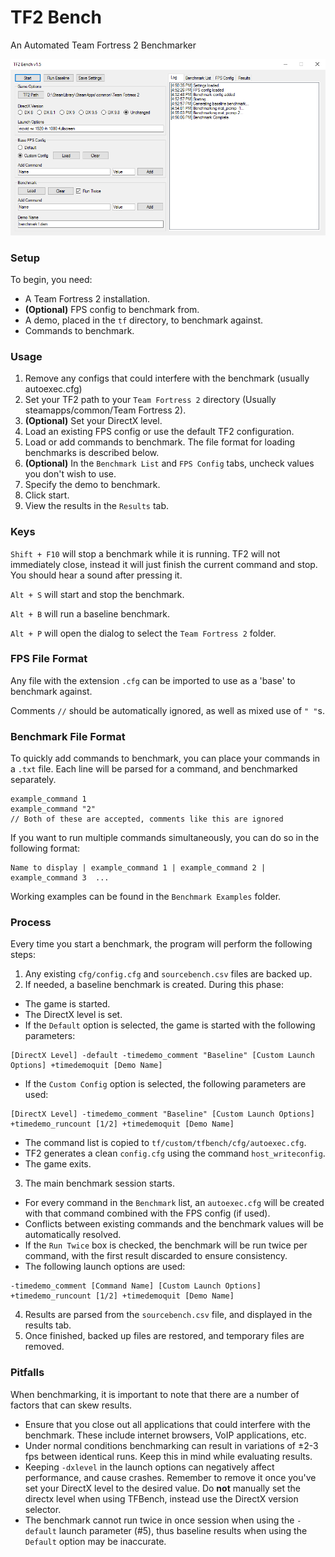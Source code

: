 # TF2 Bench
An Automated Team Fortress 2 Benchmarker

![Main View](Screenshots/Main.png "")

### Setup

To begin, you need:
- A Team Fortress 2 installation.
- **(Optional)** FPS config to benchmark from.
- A demo, placed in the `tf` directory, to benchmark against.
- Commands to benchmark.

### Usage

1. Remove any configs that could interfere with the benchmark (usually autoexec.cfg)
2. Set your TF2 path to your `Team Fortress 2` directory (Usually steamapps/common/Team Fortress 2).
3. **(Optional)** Set your DirectX level.
4. Load an existing FPS config or use the default TF2 configuration.
5. Load or add commands to benchmark. The file format for loading benchmarks is described below.
6. **(Optional)** In the `Benchmark List` and `FPS Config` tabs, uncheck values you don't wish to use.
7. Specify the demo to benchmark.
8. Click start.
9. View the results in the `Results` tab.

### Keys

`Shift + F10` will stop a benchmark while it is running. TF2 will not immediately close, instead it will just finish the current command and stop. You should hear a sound after pressing it.

`Alt + S` will start and stop the benchmark.

`Alt + B` will run a baseline benchmark.

`Alt + P` will open the dialog to select the `Team Fortress 2` folder.

### FPS File Format

Any file with the extension `.cfg` can be imported to use as a 'base' to benchmark against.

Comments `//` should be automatically ignored, as well as mixed use of `" "`s.

### Benchmark File Format

To quickly add commands to benchmark, you can place your commands in a `.txt` file.
Each line will be parsed for a command, and benchmarked separately.
```
example_command 1
example_command "2"
// Both of these are accepted, comments like this are ignored
```

If you want to run multiple commands simultaneously, you can do so in the following format:
```
Name to display | example_command 1 | example_command 2 | example_command 3  ...
```

Working examples can be found in the `Benchmark Examples` folder.

### Process

Every time you start a benchmark, the program will perform the following steps:

1. Any existing `cfg/config.cfg` and `sourcebench.csv` files are backed up.
2. If needed, a baseline benchmark is created. During this phase:
  * The game is started.
  * The DirectX level is set.
  * If the `Default` option is selected, the game is started with the following parameters:
  ```
  [DirectX Level] -default -timedemo_comment "Baseline" [Custom Launch Options] +timedemoquit [Demo Name] 
  ```
  * If the `Custom Config` option is selected, the following parameters are used:
  ```
  [DirectX Level] -timedemo_comment "Baseline" [Custom Launch Options] +timedemo_runcount [1/2] +timedemoquit [Demo Name]
  ```
  * The command list is copied to `tf/custom/tfbench/cfg/autoexec.cfg`.
  * TF2 generates a clean `config.cfg` using the command `host_writeconfig`.
  * The game exits.
3. The main benchmark session starts.
  * For every command in the `Benchmark` list, an `autoexec.cfg` will be created with that command combined with the FPS config (if used).
  * Conflicts between existing commands and the benchmark values will be automatically resolved.
  * If the `Run Twice` box is checked, the benchmark will be run twice per command, with the first result discarded to ensure    consistency.
  * The following launch options are used:
  ```
  -timedemo_comment [Command Name] [Custom Launch Options] +timedemo_runcount [1/2] +timedemoquit [Demo Name] 
  ```
4. Results are parsed from the `sourcebench.csv` file, and displayed in the results tab.
5. Once finished, backed up files are restored, and temporary files are removed.

### Pitfalls

When benchmarking, it is important to note that there are a number of factors that can skew results.

* Ensure that you close out all applications that could interfere with the benchmark. These include internet browsers, VoIP applications, etc.
* Under normal conditions benchmarking can result in variations of ±2-3 fps between identical runs. Keep this in mind while evaluating results.
* Keeping `-dxlevel` in the launch options can negatively affect performance, and cause crashes. Remember to remove it once you've set your DirectX level to the desired value. Do **not** manually set the directx level when using TFBench, instead use the DirectX version selector.
* The benchmark cannot run twice in once session when using the `-default` launch parameter (#5), thus baseline results when using the `Default` option may be inaccurate.
